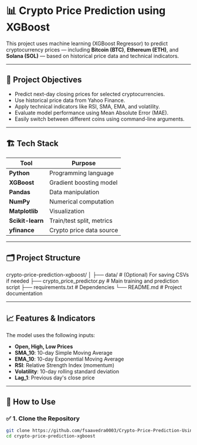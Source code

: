 # 📊 Crypto Price Prediction using XGBoost

This project uses machine learning (XGBoost Regressor) to predict cryptocurrency prices — including **Bitcoin (BTC)**, **Ethereum (ETH)**, and **Solana (SOL)** — based on historical price data and technical indicators.

---

## 🧠 Project Objectives

- Predict next-day closing prices for selected cryptocurrencies.
- Use historical price data from Yahoo Finance.
- Apply technical indicators like RSI, SMA, EMA, and volatility.
- Evaluate model performance using Mean Absolute Error (MAE).
- Easily switch between different coins using command-line arguments.

---

## 🏗️ Tech Stack

| Tool        | Purpose                        |
|-------------|--------------------------------|
| **Python**  | Programming language           |
| **XGBoost** | Gradient boosting model        |
| **Pandas**  | Data manipulation              |
| **NumPy**   | Numerical computation          |
| **Matplotlib** | Visualization               |
| **Scikit-learn** | Train/test split, metrics |
| **yfinance** | Crypto price data source      |

---

## 🗂️ Project Structure

crypto-price-prediction-xgboost/
│
├── data/ # (Optional) For saving CSVs if needed
├── crypto_price_predictor.py # Main training and prediction script
├── requirements.txt # Dependencies
└── README.md # Project documentation



---

## 📈 Features & Indicators

The model uses the following inputs:

- **Open, High, Low Prices**  
- **SMA_10**: 10-day Simple Moving Average  
- **EMA_10**: 10-day Exponential Moving Average  
- **RSI**: Relative Strength Index (momentum)  
- **Volatility**: 10-day rolling standard deviation  
- **Lag_1**: Previous day's close price  

---

## 🚀 How to Use

### ✅ 1. Clone the Repository

```bash
git clone https://github.com/fsaavedra0003/Crypto-Price-Prediction-Using-XGBoost
cd crypto-price-prediction-xgboost
